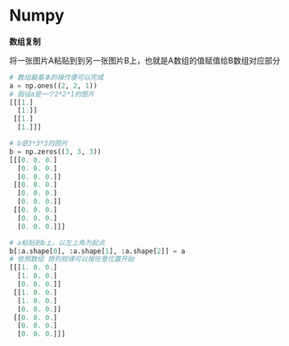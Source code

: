 # Numpy

**数组复制**

将一张图片A粘贴到到另一张图片B上，也就是A数组的值赋值给B数组对应部分

```python
# 数组最基本的操作便可以完成
a = np.ones((2, 2, 1))
# 假设a是一个2*2*1的图片
[[[1.]
  [1.]]
 [[1.]
  [1.]]]
```

```python
# b是3*3*3的图片
b = np.zeros((3, 3, 3))
[[[0. 0. 0.]
  [0. 0. 0.]
  [0. 0. 0.]]
 [[0. 0. 0.]
  [0. 0. 0.]
  [0. 0. 0.]]
 [[0. 0. 0.]
  [0. 0. 0.]
  [0. 0. 0.]]]
```

```python
# a粘贴到b上，以左上角为起点
b[:a.shape[0], :a.shape[1], :a.shape[2]] = a
# 依照数组 排列规律可以按任意位置开始
[[[1. 0. 0.]
  [1. 0. 0.]
  [0. 0. 0.]]
 [[1. 0. 0.]
  [1. 0. 0.]
  [0. 0. 0.]]
 [[0. 0. 0.]
  [0. 0. 0.]
  [0. 0. 0.]]]
```

